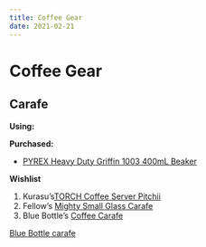 ```yaml
---
title: Coffee Gear
date: 2021-02-21
---
```


# Coffee Gear

## Carafe

**Using:**

**Purchased:**

- [PYREX Heavy Duty Griffin 1003 400mL Beaker][amaz87]

[amaz87]: https://www.amazon.com/gp/product/B00LORGK7U/ref=ppx_yo_dt_b_asin_title_o00_s00?ie=UTF8&psc=1 "PYREX Heavy Duty Griffin 1003 400mL Beaker Double Scale Graduated; Each: Amazon.com: Industrial & Scientific"

**Wishlist**


1. Kurasu’s[TORCH Coffee Server Pitchii][kura75]
1. Fellow’s [Mighty Small Glass Carafe][fell29]
1. Blue Bottle’s [Coffee Carafe][ccbb]

[fell29]: https://fellowproducts.com/products/mighty-small-glass-carafe "Mighty Small Glass Carafe – Fellow"

[kura75]: https://kurasu.kyoto/products/coffee-server-pitchii "TORCH Coffee Server Pitchii - Kurasu"



[ccbb]: https://bluebottlecoffee.com/store/coffee-carafe "Coffee Carafe - Blue Bottle"

[Blue Bottle carafe][blue94]

[blue94]: https://bluebottlecoffee.com/store/coffee-carafe "Coffee Carafe - Blue Bottle"
